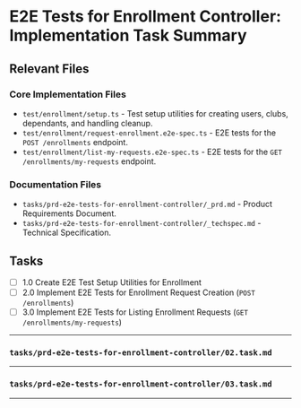 # E2E Tests for Enrollment Controller: Implementation Task Summary

## Relevant Files

### Core Implementation Files

-   `test/enrollment/setup.ts` - Test setup utilities for creating users, clubs, dependants, and handling cleanup.
-   `test/enrollment/request-enrollment.e2e-spec.ts` - E2E tests for the `POST /enrollments` endpoint.
-   `test/enrollment/list-my-requests.e2e-spec.ts` - E2E tests for the `GET /enrollments/my-requests` endpoint.

### Documentation Files

-   `tasks/prd-e2e-tests-for-enrollment-controller/_prd.md` - Product Requirements Document.
-   `tasks/prd-e2e-tests-for-enrollment-controller/_techspec.md` - Technical Specification.

## Tasks

-   [ ] 1.0 Create E2E Test Setup Utilities for Enrollment
-   [ ] 2.0 Implement E2E Tests for Enrollment Request Creation (`POST /enrollments`)
-   [ ] 3.0 Implement E2E Tests for Listing Enrollment Requests (`GET /enrollments/my-requests`)

---
### `tasks/prd-e2e-tests-for-enrollment-controller/02.task.md`

---

### `tasks/prd-e2e-tests-for-enrollment-controller/03.task.md`

---
